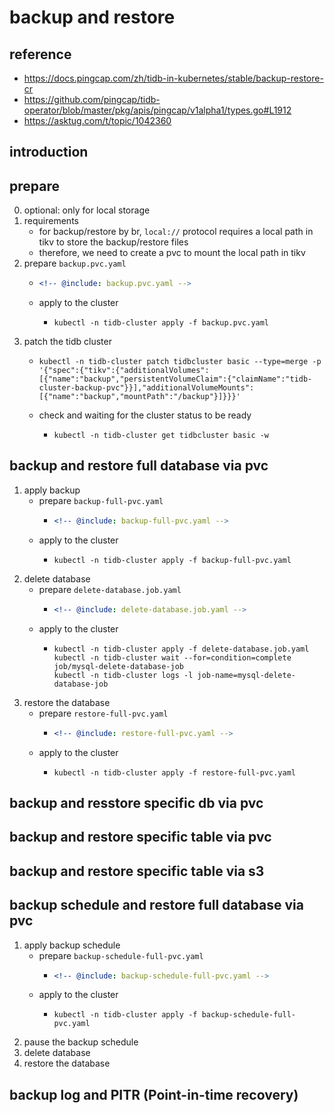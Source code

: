 # backup and restore

## reference

* https://docs.pingcap.com/zh/tidb-in-kubernetes/stable/backup-restore-cr
* https://github.com/pingcap/tidb-operator/blob/master/pkg/apis/pingcap/v1alpha1/types.go#L1912
* https://asktug.com/t/topic/1042360

## introduction

## prepare

0. optional: only for local storage
1. requirements
    * for backup/restore by br, `local://` protocol requires a local path in tikv to store the backup/restore files
    * therefore, we need to create a pvc to mount the local path in tikv
2. prepare `backup.pvc.yaml`
    * ```yaml
      <!-- @include: backup.pvc.yaml -->
      ```
    * apply to the cluster
        + ```shell
          kubectl -n tidb-cluster apply -f backup.pvc.yaml
          ```
3. patch the tidb cluster
    * ```shell
      kubectl -n tidb-cluster patch tidbcluster basic --type=merge -p '{"spec":{"tikv":{"additionalVolumes":[{"name":"backup","persistentVolumeClaim":{"claimName":"tidb-cluster-backup-pvc"}}],"additionalVolumeMounts":[{"name":"backup","mountPath":"/backup"}]}}}'
      ```
    * check and waiting for the cluster status to be ready
        + ```shell
          kubectl -n tidb-cluster get tidbcluster basic -w
          ```

## backup and restore full database via pvc

1. apply backup
    * prepare `backup-full-pvc.yaml`
        + ```yaml
          <!-- @include: backup-full-pvc.yaml -->
          ```
    * apply to the cluster
        + ```shell
          kubectl -n tidb-cluster apply -f backup-full-pvc.yaml
          ```
2. delete database
    * prepare `delete-database.job.yaml`
        + ```yaml
          <!-- @include: delete-database.job.yaml -->
          ```
    * apply to the cluster
        + ```shell
          kubectl -n tidb-cluster apply -f delete-database.job.yaml
          kubectl -n tidb-cluster wait --for=condition=complete job/mysql-delete-database-job
          kubectl -n tidb-cluster logs -l job-name=mysql-delete-database-job
          ```
3. restore the database
    * prepare `restore-full-pvc.yaml`
        + ```yaml
          <!-- @include: restore-full-pvc.yaml -->
          ```
    * apply to the cluster
        + ```shell
          kubectl -n tidb-cluster apply -f restore-full-pvc.yaml
          ```

## backup and resstore specific db via pvc

## backup and restore specific table via pvc

## backup and restore specific table via s3

## backup schedule and restore full database via pvc

1. apply backup schedule
    * prepare `backup-schedule-full-pvc.yaml`
        + ```yaml
          <!-- @include: backup-schedule-full-pvc.yaml -->
          ```
    * apply to the cluster
        + ```shell
          kubectl -n tidb-cluster apply -f backup-schedule-full-pvc.yaml
          ```
2. pause the backup schedule
3. delete database
4. restore the database

## backup log and PITR (Point-in-time recovery) 
